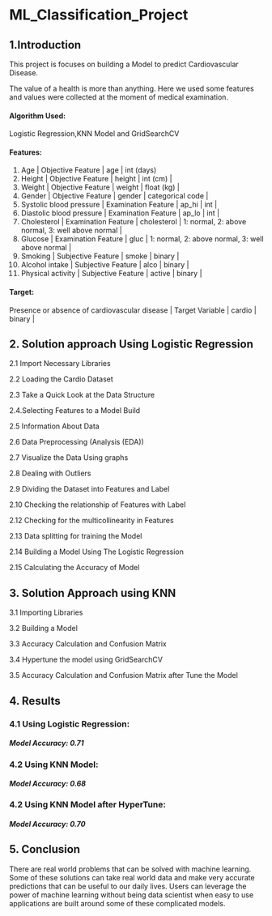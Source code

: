 # ML_Classification_Project

## 1.Introduction

  This project is focuses on building a Model to predict Cardiovascular Disease.

  The value of a health is more than anything. Here we used some features and values were collected at the moment of medical  examination.

#### Algorithm Used:
   Logistic Regression,KNN Model and GridSearchCV



#### Features:
  1.	Age | Objective Feature | age | int (days)
  2.	Height | Objective Feature | height | int (cm) |
  3.	Weight | Objective Feature | weight | float (kg) |
  4.	Gender | Objective Feature | gender | categorical code |
  5.	Systolic blood pressure | Examination Feature | ap_hi | int |
  6.	Diastolic blood pressure | Examination Feature | ap_lo | int |
  7.	Cholesterol | Examination Feature | cholesterol | 1: normal, 2: above normal, 3: well above normal |
  8.	Glucose | Examination Feature | gluc | 1: normal, 2: above normal, 3: well above normal |
  9.	Smoking | Subjective Feature | smoke | binary |
  10.	Alcohol intake | Subjective Feature | alco | binary |
  11.	Physical activity | Subjective Feature | active | binary |         
            
#### Target:
   Presence or absence of cardiovascular disease | Target Variable | cardio | binary |
   
   
   
   
   
 ## 2. Solution approach Using Logistic Regression

   2.1 Import Necessary Libraries

   2.2 Loading the Cardio Dataset

   2.3 Take a Quick Look at the Data Structure

   2.4.Selecting Features to a Model Build
   
2.5 Information About Data
   
2.6 Data Preprocessing (Analysis (EDA))
   
2.7 Visualize the Data Using graphs
   
2.8 Dealing with Outliers
   
2.9 Dividing the Dataset into Features and Label
   
2.10 Checking the relationship of Features with Label
   
2.12 Checking for the multicollinearity in Features

2.13 Data splitting for training the Model

2.14 Building a Model Using The Logistic Regression
   
2.15 Calculating the Accuracy of Model





## 3. Solution Approach using KNN


3.1 Importing Libraries

3.2 Building a Model

3.3  Accuracy Calculation and Confusion Matrix

3.4 Hypertune the model using GridSearchCV

3.5 Accuracy Calculation and Confusion Matrix after Tune the Model



## 4. Results

### 4.1 Using Logistic Regression:

##### Model Accuracy:  0.71



### 4.2 Using KNN Model:

##### Model Accuracy:  0.68



### 4.2 Using KNN Model after HyperTune:

##### Model Accuracy:  0.70




## 5. Conclusion

There are real world problems that can be solved with machine learning. Some of these solutions can take real world data and make very accurate predictions that can be useful to our daily lives. Users can leverage the power of machine learning without being data scientist when easy to use applications are built around some of these complicated models.
